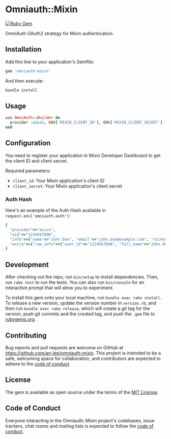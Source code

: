 # Omniauth::Mixin

[![Ruby Gem](https://github.com/an-lee/omniauth-mixin/actions/workflows/main.yml/badge.svg)](https://github.com/an-lee/omniauth-mixin/actions/workflows/main.yml)

OmniAuth OAuth2 strategy for Mixin authentication.

## Installation

Add this line to your application's Gemfile:

```ruby
gem 'omniauth-mixin'
```

And then execute:

```bash
bundle install
```

## Usage

```ruby
use OmniAuth::Builder do
  provider :mixin, ENV['MIXIN_CLIENT_ID'], ENV['MIXIN_CLIENT_SECRET']
end
```

## Configuration

You need to register your application in Mixin Developer Dashboard to get the client ID and client secret.

Required parameters:

- `client_id`: Your Mixin application's client ID
- `client_secret`: Your Mixin application's client secret

### Auth Hash

Here's an example of the Auth Hash available in `request.env['omniauth.auth']`:

```ruby
{
  "provider"=>"mixin",
  "uid"=>"1234567890",
  "info"=>{"name"=>"John Doe", "email"=>"john.doe@example.com", "nickname"=>"john_doe"},
  "extra"=>{"raw_info"=>{"user_id"=>"1234567890", "full_name"=>"John Doe", "identity_number"=>"1234567890", "avatar_url"=>"https://example.com/avatar.png"}}
}
```

## Development

After checking out the repo, run `bin/setup` to install dependencies. Then, run `rake test` to run the tests. You can also run `bin/console` for an interactive prompt that will allow you to experiment.

To install this gem onto your local machine, run `bundle exec rake install`. To release a new version, update the version number in `version.rb`, and then run `bundle exec rake release`, which will create a git tag for the version, push git commits and the created tag, and push the `.gem` file to [rubygems.org](https://rubygems.org).

## Contributing

Bug reports and pull requests are welcome on GitHub at <https://github.com/an-lee/omniauth-mixin>. This project is intended to be a safe, welcoming space for collaboration, and contributors are expected to adhere to the [code of conduct](https://github.com/an-lee/omniauth-mixin/blob/main/CODE_OF_CONDUCT.md).

## License

The gem is available as open source under the terms of the [MIT License](https://opensource.org/licenses/MIT).

## Code of Conduct

Everyone interacting in the Omniauth::Mixin project's codebases, issue trackers, chat rooms and mailing lists is expected to follow the [code of conduct](https://github.com/an-lee/omniauth-mixin/blob/main/CODE_OF_CONDUCT.md).
